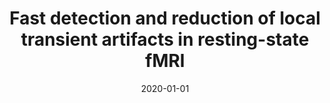 ---
title: "Fast detection and reduction of local transient artifacts in resting-state fMRI"
date: 2020-01-01
authors_string: Hang Jo, Richard Reynolds, Stephen Gotts, Daniel Handwerker, Irena Balzekas, Alex Martin, Robert Cox, Peter Bandettini
authors:
   - Hang Jo
   - Richard Reynolds
   - Stephen Gotts
   - Daniel Handwerker
   - Irena Balzekas
   - Alex Martin
   - Robert Cox
   - Peter Bandettini
author_ids:
   - hang_jo
   - daniel_handwerker
   - peter_bandettini
journal: 'Computers in Biology and Medicine'
volume: 120
issue: 
pages: 103742
book_title: ''
publisher: 'Elsevier BV'
abstract: ""
project_id: bold_connectivity_dynamics
paper_url: 
doi: 10.1016/j.compbiomed.2020.103742
data_loc: ''
code_loc: ''
file: '/assets/publications//assets/publications/'
file_name: '/assets/publications/'
type: journal_article
pub_str: ' (2020) Computers in Biology and Medicine 120: 103742'
layout: publication 
---